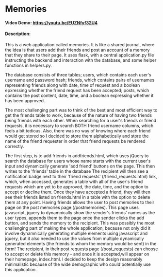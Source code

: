 # Memories
#### Video Demo:  https://youtu.be/EUZNfyf32U4
#### Description:
This is a web application called memories. It is like a shared journal, where the idea is that users add their friends and post an account of a memory that they share to their page.
It uses flask, with a central application.py file instructing the backend and interaction with the database, and some helper functions in helpers.py.

The database consists of three tables; users, which contains each user's username and password hash; friends, which contains pairs of usernames representing friends along with date, time of request and a boolean epxressing whether the friend request has been accepted; posts, which contains the post content, date, time, and a boolean expressing whether it has been approved.

The most challenging part was to think of the best and most efficient way to get the friends table to work, because of the nature of having two friends being friends with each other. When searching for a user's friends or friend requests, it is necessary to search BOTH friend username columns, which feels a bit tedious. Also, there was no way of knowing where each friend would get stored so I decided to store them alphabetically and store the name of the friend requester in order that friend requests be rendered correctly.

The first step, is to add friends in addfriends.html, which uses jQuery to search the database for users whose name starts with the current user's input and dynamically generate 'add friend' buttons on the page. This then writes to the 'friends' table in the database
The recipient will then see a notification badge next to their 'friend requests' (/friend_requests.html) link, which, when accessed, generates a table with all of the user's friend requests which are yet to be approved, the date, time, and the option to accept or decline them.
Once they have accepted a friend, they will then see their friends listed on friends.html in a table with the option to delete them at any point.
Having friends allows the user to post memories to their page on the post memories page (/postmemories). This page uses javascript, jquery to dynamnically show the sender's friends' names as the user types, appends them to the page once the sender clicks the add button, and sends the memory to the recipient. This was possibly the most challenging part of making the whole application, because not only did it involve dynamnically generating multiple elements using javascript and jquery, but it also needed to use the values from multiple dynamically generated elements (the friends to whom the memory would be sent) in the form!
The recipient, in their post requests page (/post_requests) can choose to accept or delete this memory - and once it is accepted,will appear on their homepage, index.html.
I decided to keep the design reasonably minimalistic because of the wide demographic who could potentially use this application.